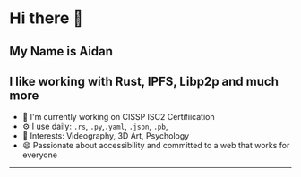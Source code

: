 # Hi there 👋
## My Name is Aidan

I like working with Rust, IPFS, Libp2p and much more
---

- 🏢 I'm currently working on CISSP ISC2 Certifiication
- ⚙️ I use daily: `.rs`, `.py`,`.yaml`, `.json`, `.pb`,
- 💜 Interests: Videography, 3D Art, Psychology
- 😄 Passionate about accessibility and committed to a web that works for everyone

---
